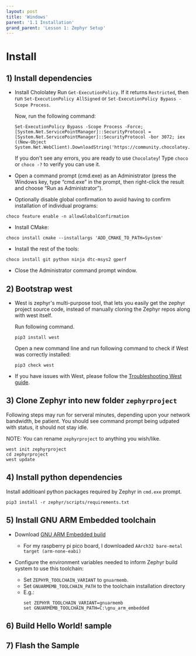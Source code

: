 ```yaml
---
layout: post
title: 'Windows'
parent: '1.1 Installation'
grand_parent: 'Lesson 1: Zephyr Setup'
---
```


# Install

## 1) Install dependencies

- Install Chololatey
    Run `Get-ExecutionPolicy`. If it returns `Restricted`, then run `Set-ExecutionPolicy AllSigned` or `Set-ExecutionPolicy Bypass -Scope Process`.

    Now, run the following command:
    ```
    Set-ExecutionPolicy Bypass -Scope Process -Force; [System.Net.ServicePointManager]::SecurityProtocol = [System.Net.ServicePointManager]::SecurityProtocol -bor 3072; iex ((New-Object System.Net.WebClient).DownloadString('https://community.chocolatey.org/install.ps1'))
    ```

    If you don't see any errors, you are ready to use `Chocolatey`! Type `choco` or `choco -?` to verify you can use it.

- Open a command prompt (cmd.exe) as an Administrator (press the Windows key, type “cmd.exe” in the prompt, then right-click the result and choose “Run as Administrator”).

- Optionally disable global confirmation to avoid having to confirm installation of individual programs:
```
choco feature enable -n allowGlobalConfirmation
```

- Install CMake:
```
choco install cmake --installargs 'ADD_CMAKE_TO_PATH=System'
```

- Install the rest of the tools:
```
choco install git python ninja dtc-msys2 gperf
```

- Close the Administrator command prompt window.

## 2) Bootstrap west

- West is zephyr's multi-purpose tool, that lets you easily get the zephyr project source code, instead of manually cloning the Zephyr repos along with west itself.

    Run following command.
    ```
    pip3 install west
    ```

    Open a new command line and run following command to check if West was correctly installed:
    ```
    pip3 check west
    ```

- If you have issues with West, please follow the [Troubleshooting West guide](https://docs.zephyrproject.org/latest/develop/west/troubleshooting.html).

## 3) Clone Zephyr into new folder `zephyrproject`

Following steps may run for serveral minutes, depending upon your network bandwidth, be patient.
You should see command prompt being udpated with status, it should not stay idle.

NOTE: You can rename `zephyrproject` to anything you wish/like.

```
west init zephyrproject
cd zephyrproject
west update
```

## 4) Install python dependencies

Install additioanl python packages required by Zephyr in `cmd.exe` prompt.

```
pip3 install -r zephyr/scripts/requirements.txt
```

## 5) Install GNU ARM Embedded toolchain
- Download [GNU ARM Embedded build](https://developer.arm.com/tools-and-software/open-source-software/developer-tools/gnu-toolchain/gnu-rm/downloads) 
    - For my raspberry pi pico board, I downloaded `AArch32 bare-metal target (arm-none-eabi)`

- Configure the environment variables needed to inform Zephyr build system to use this toolchain:
    - Set `ZEPHYR_TOOLCHAIN_VARIANT` to `gnuarmemb`.
    - Set `GNUARMEMB_TOOLCHAIN_PATH` to the toolchain installation directory
    - E.g.:
        ```
        set ZEPHYR_TOOLCHAIN_VARIANT=gnuarmemb
        set GNUARMEMB_TOOLCHAIN_PATH=C:\gnu_arm_embedded
        ```

## 6) Build Hello World! sample

## 7) Flash the Sample

